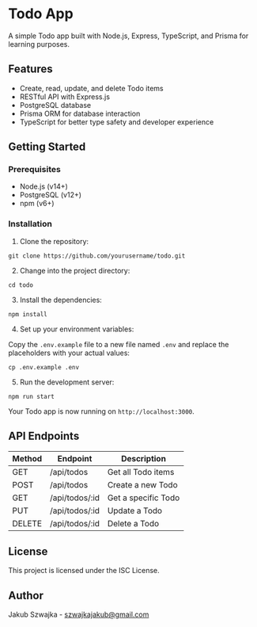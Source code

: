 # Todo App

A simple Todo app built with Node.js, Express, TypeScript, and Prisma for learning purposes.

## Features

- Create, read, update, and delete Todo items
- RESTful API with Express.js
- PostgreSQL database
- Prisma ORM for database interaction
- TypeScript for better type safety and developer experience

## Getting Started

### Prerequisites

- Node.js (v14+)
- PostgreSQL (v12+)
- npm (v6+)

### Installation

1. Clone the repository:

```
git clone https://github.com/yourusername/todo.git
```

2. Change into the project directory:

```
cd todo

```

3. Install the dependencies:

```
npm install
```

4. Set up your environment variables:

Copy the `.env.example` file to a new file named `.env` and replace the placeholders with your actual values:

```
cp .env.example .env

```

5. Run the development server:
   
```
npm run start
```

Your Todo app is now running on `http://localhost:3000`.

## API Endpoints

| Method | Endpoint         | Description         |
| ------ | ---------------- | ------------------- |
| GET    | /api/todos       | Get all Todo items  |
| POST   | /api/todos       | Create a new Todo   |
| GET    | /api/todos/:id   | Get a specific Todo |
| PUT    | /api/todos/:id   | Update a Todo       |
| DELETE | /api/todos/:id   | Delete a Todo       |

## License

This project is licensed under the ISC License.

## Author

Jakub Szwajka - szwajkajakub@gmail.com